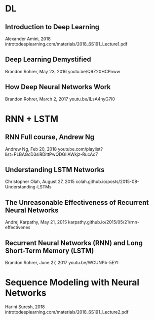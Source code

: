 
# DL

## Introduction to Deep Learning
Alexander Amini, 2018
introtodeeplearning.com/materials/2018_6S191_Lecture1.pdf


## Deep Learning Demystified
Brandon Rohrer, May 23, 2016
youtu.be/Q9Z20HCPnww

## How Deep Neural Networks Work
Brandon Rohrer, March 2, 2017
youtu.be/ILsA4nyG7I0


# RNN + LSTM

## RNN Full course, Andrew Ng
Andrew Ng, Feb 20, 2018
youtube.com/playlist?list=PLBAGcD3siRDittPwQDGIIAWkjz-RucAc7

## Understanding LSTM Networks
Christopher Olah, August 27, 2015
colah.github.io/posts/2015-08-Understanding-LSTMs

## The Unreasonable Effectiveness of Recurrent Neural Networks
Andrej Karpathy, May 21, 2015
karpathy.github.io/2015/05/21/rnn-effectivenes

## Recurrent Neural Networks (RNN) and Long Short-Term Memory (LSTM)
Brandon Rohrer, June 27, 2017
youtu.be/WCUNPb-5EYI

# Sequence Modeling with Neural Networks
Harini Suresh, 2018
introtodeeplearning.com/materials/2018_6S191_Lecture2.pdf




